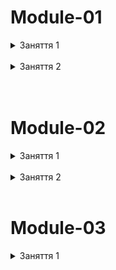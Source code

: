 # Module-01

<details>
  <summary>Заняття 1</summary>
<ul>
    <li>Структура Next.js проєкту</li>
    <li>Маршрутизація у веб-застосунках</li>
    <li>Створення сторінок</li>
    <ul>
        <li>Назви файлів у Next.js мають значення</li>
        <li>Home, Notes,About, Profile</li>
    </ul>
    <li>Як працюють Layout'и</li>
    <ul>
        <li>Базова структура <code>layout.tsx</code></li>
        <li>Метадані</li>
        <li><code>RootLayout</code></li>
        <li>Додамо теги <code>header</code> та <code>footer</code></li>
        <li>Окремі Layout-и</li>
    </ul>
    <li>Створення компонентів</li>
    <ul>
        <li><code>Header.tsx</code></li>
        <li><code>Header.module.css</code></li>
        <li><code>Footer.tsx</code></li>
        <li><code>Footer.module.css</code></li>
        <li>Підключення <code>Header</code> та <code>Footer</code> у <code>RootLayout</code></li>
    </ul>
    <li>Знайомство з навігацією</li>
    <ul>
        <li><code>Link</code></li>
        <li><code>href</code></li>
    </ul>
</ul>
</details>

<br>

<details>
  <summary>Заняття 2</summary>
<ul>
    <li>axios api</li>
    <ul>
        <li>https://next-docs-api.onrender.com</li>
        <li>lib/api.ts</li>
        <li>SSR</li>
    </ul>
    <li>'use client'</li>
    <ul>
        <li>CSR</li>
    </ul>
    <li>error & loading</li>
    <li>Dynamic routes</li>
    <li>Global error & loading</li>
    <li>Dynamic client component</li>
    <li>React Query</li>
    <ul>
        <li>@tanstack/react-query</li>
        <li>TanStackProvider</li>
        <li>prefetchQuery</li>
        <li>HydrationBoundary</li>
        <li>useParams</li>
        <li>useQuery</li>
        <li>refetchOnMount</li>
    </ul>
</ul>
</details>

<br/>
<br/>

# Module-02

<details>
  <summary>Заняття 1</summary>
<ul>
    <li>Nested routes</li>
    <li>Not-found route</li>
    <li>Catch-all routes</li>
    <ul>
        <li>filter by categoryId</li>
        <li>filter by name</li>
    </ul>
    <li>useRouter</li>
</ul>
</details>

<br/>

<details>
  <summary>Заняття 2</summary>
<ul>
    <li>Grouped routes</li>
    <li>Parallel routes</li>
    <ul>
        <li>@sidebar</li>
        <li>default.tsx</li>
    </ul>
    <li>Interception route</li>
    <ul>
        <li>@modal</li>
        <li>empty default</li>
        <li>modal in RootLayout</li>
        <li>close modal with router.back</li>
    </ul>
    <li>Redirect</li>
</ul>
</details>

<br/>

# Module-03

<details>
  <summary>Заняття 1</summary>
<ul>
    <li>metadata</li>
    <li>async generateMetadata</li>
    <li>Open Graph & Twitter</li>
    <li>next/image</li>
    <ul>
        <li>width і height</li>
        <li>next.config.ts</li>
    </ul>
    <li>next/font</li>
    <li>Performance</li>
    <ul>
        <li>Cache-Control</li>
        <li>next.config.ts</li>
    </ul>
</ul>
</details>
